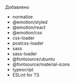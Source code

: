 Добавлено
 - normalize
 - @emotion/styled
 - @emotion/react
 - @emotion/css
 - css-loader
 - postcss-loader
 - sass
 - sass-loader
 - @fontsource/ubuntu
 - @fontsource/material-icons
 - typescript
 - ESLint for TS